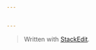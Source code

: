 ```yaml
---


---
```


<blockquote>
<p>Written with <a href="https://stackedit.io/">StackEdit</a>.</p>
</blockquote>

